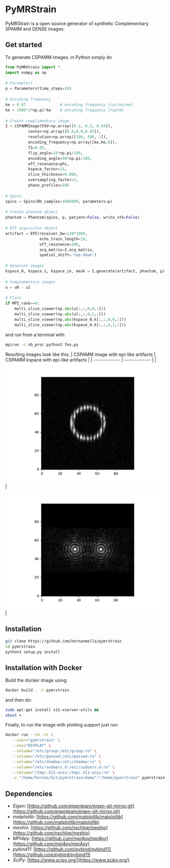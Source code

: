 # PyMRStrain

PyMRStrain is a open source generator of synthetic Complementary SPAMM and DENSE images.

## Get started
To generate CSPAMM images, in Python simply do
```python
from PyMRStrain import *
import numpy as np

# Parameters
p = Parameters(time_steps=18)

# Encoding frequency
ke = 0.07               # encoding frequency [cycles/mm]
ke = 1000*2*np.pi*ke    # encoding frequency [rad/m]

# Create complimentary image
I = CSPAMMImage(FOV=np.array([0.2, 0.2, 0.04]),
          center=np.array([0.0,0.0,0.03]),
          resolution=np.array([100, 100, 1]),
          encoding_frequency=np.array([ke,ke,0]),
          T1=0.85,
          flip_angle=15*np.pi/180,
          encoding_angle=90*np.pi/180,
          off_resonance=phi,
          kspace_factor=15,
          slice_thickness=0.008,
          oversampling_factor=2,
          phase_profiles=50)

# Spins
spins = Spins(Nb_samples=1000000, parameters=p)

# Create phantom object
phantom = Phantom(spins, p, patient=False, write_vtk=False)

# EPI acquisiton object
artifact = EPI(receiver_bw=128*1000,
               echo_train_length=10,
               off_resonance=200,
               acq_matrix=I.acq_matrix,
               spatial_shift='top-down')

# Generate images
kspace_0, kspace_1, kspace_in, mask = I.generate(artifact, phantom, p)

# Complementary images
u = u0 - u1

# Plots
if MPI_rank==0:
    multi_slice_viewer(np.abs(u[:,:,0,0,:]))
    multi_slice_viewer(np.abs(u[:,:,0,1,:]))
    multi_slice_viewer(np.abs(kspace_0.k[:,:,0,0,:]))
    multi_slice_viewer(np.abs(kspace_0.k[:,:,0,1,:]))
```

and run from a terminal with
```bash
mpirun -n nb_proc python3 foo.py
```
Resulting images look like this:
| CSPAMM image with epi-like artifacts  | CSPAMM kspace with epi-like artifacts |
| ------------- | ------------- |
| ![CSPAMM image](/screenshots/Figure_1.png "CSPAMM image with epi-like artifacts")  | ![CSPAMM image](/screenshots/Figure_2.png "CSPAMM image with epi-like artifacts")  |

## Installation
```bash
git clone https://github.com/hernanmella/pymrstrain
cd pymrstrain
python3 setup.py install
```

## Installation with Docker
Build the docker image using:
```bash
docker build . -t pymrstrain
```

and then do:
```bash
sudo apt-get install x11-xserver-utils &&
xhost +
```
Finally, to run the image with plotting support just run:
```bash
docker run --rm -it \
   --user="pymrstrain" \
   --env="DISPLAY" \
   --volume="/etc/group:/etc/group:ro" \
   --volume="/etc/passwd:/etc/passwd:ro" \
   --volume="/etc/shadow:/etc/shadow:ro" \
   --volume="/etc/sudoers.d:/etc/sudoers.d:ro" \
   --volume="/tmp/.X11-unix:/tmp/.X11-unix:rw" \
   -v "/home/hernan/Git/pymrstrain/demo":"/home/pymrstrain" pymrstrain
```

## Dependencies
- *Eigen:* [https://github.com/eigenteam/eigen-git-mirror.git](https://github.com/eigenteam/eigen-git-mirror.git)
- *matplotlib:* [https://github.com/matplotlib/matplotlib](https://github.com/matplotlib/matplotlib)
- *meshio:* [https://github.com/nschloe/meshio](https://github.com/nschloe/meshio)
- *MPI4py:* [https://github.com/mpi4py/mpi4py](https://github.com/mpi4py/mpi4py)
- *pybind11:* [https://github.com/pybind/pybind11](https://github.com/pybind/pybind11)
- *SciPy:* [https://www.scipy.org/](https://www.scipy.org/)
